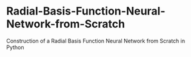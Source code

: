 # Radial-Basis-Function-Neural-Network-from-Scratch
Construction of a Radial Basis Function Neural Network from Scratch in Python
